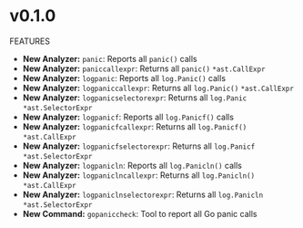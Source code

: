 # v0.1.0

FEATURES

* **New Analyzer:** `panic`: Reports all `panic()` calls
* **New Analyzer:** `paniccallexpr`: Returns all `panic()` `*ast.CallExpr`
* **New Analyzer:** `logpanic`: Reports all `log.Panic()` calls
* **New Analyzer:** `logpaniccallexpr`: Returns all `log.Panic()` `*ast.CallExpr`
* **New Analyzer:** `logpanicselectorexpr`: Returns all `log.Panic` `*ast.SelectorExpr`
* **New Analyzer:** `logpanicf`: Reports all `log.Panicf()` calls
* **New Analyzer:** `logpanicfcallexpr`: Returns all `log.Panicf()` `*ast.CallExpr`
* **New Analyzer:** `logpanicfselectorexpr`: Returns all `log.Panicf` `*ast.SelectorExpr`
* **New Analyzer:** `logpanicln`: Reports all `log.Panicln()` calls
* **New Analyzer:** `logpaniclncallexpr`: Returns all `log.Panicln()` `*ast.CallExpr`
* **New Analyzer:** `logpaniclnselectorexpr`: Returns all `log.Panicln` `*ast.SelectorExpr`
* **New Command:** `gopaniccheck`: Tool to report all Go panic calls
